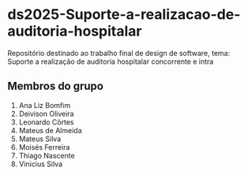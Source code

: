 # ds2025-Suporte-a-realizacao-de-auditoria-hospitalar

Repositório destinado ao trabalho final de design de software, tema: Suporte a realização de auditoria hospitalar concorrente e intra

## Membros do grupo

1. Ana Liz Bomfim
2. Deivison Oliveira
3. Leonardo Côrtes
4. Mateus de Almeida
5. Mateus Silva
6. Moisés Ferreira
7. Thiago Nascente
8. Vinicius Silva
